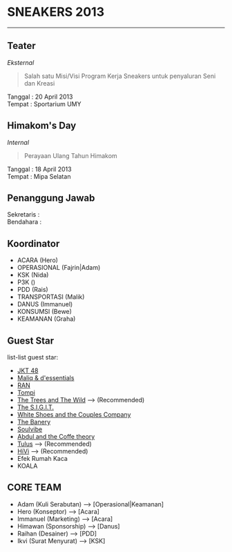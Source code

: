 SNEAKERS 2013
=============
-------

Teater 
------
_Eksternal_  
>Salah satu Misi/Visi Program Kerja Sneakers untuk penyaluran Seni dan Kreasi  
  
Tanggal     : 20 April 2013  
Tempat      : Sportarium UMY  

Himakom's Day 
------
_Internal_  
>Perayaan Ulang Tahun Himakom  
  
Tanggal     : 18 April 2013  
Tempat      : Mipa Selatan  

Penanggung Jawab
---------
Sekretaris  :  
Bendahara   :  

Koordinator
---------
- ACARA (Hero)
- OPERASIONAL (Fajrin|Adam)
- KSK (Nida)
- P3K ()
- PDD (Rais)
- TRANSPORTASI (Malik)
- DANUS (Immanuel)
- KONSUMSI (Bewe)
- KEAMANAN (Graha)

Guest Star
-------
list-list guest star:  
  
- [JKT 48](http://www.jkt48.com/)
- [Maliq & d'essentials](https://twitter.com/MaliqMusic)
- [RAN](http://ranforyourlife.com/new/)
- [Tompi](http://drtompi.com/main/)
- [The Trees and The Wild](https://twitter.com/ttatw) --> (Recommended)
- [The S.I.G.I.T.](http://thesigit.com/)
- [White Shoes and the Couples Company](http://whiteshoesandthecouplescompany.org/web/)
- [The Banery](https://twitter.com/TheBanery)
- [Soulvibe](https://twitter.com/SVSoulvibe)
- [Abdul and the Coffe theory](https://twitter.com/abdullikecoffee)
- [Tulus](http://www.musiktulus.com/) --> (Recommended)
- [HiVi](https://twitter.com/sayHiVi) --> (Recommended)
- Efek Rumah Kaca
- KOALA

CORE TEAM
-------
- Adam (Kuli Serabutan) --> [Operasional|Keamanan]
- Hero (Konseptor) --> [Acara]
- Immanuel (Marketing) --> [Acara]
- Himawan (Sponsorship) --> [Danus]
- Raihan (Desainer) --> [PDD]
- Ikvi (Surat Menyurat) --> [KSK]